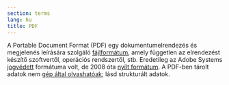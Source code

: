 ```yaml
---
section: terms
lang: hu
title: PDF
---
```


A Portable Document Format (PDF) egy dokumentumelrendezés és megjelenés leírására szolgáló [fájlformátum](../file-format/), amely független az elrendezést készítő szoftvertől, operációs rendszertől, stb. Eredetileg az Adobe Systems [jogvédett](../proprietary/) formátuma volt, de 2008 óta [nyílt formátum](../open-format/). A PDF-ben tárolt adatok nem [gép által olvashatóak](../machine-readable/); lásd strukturált adatok.
